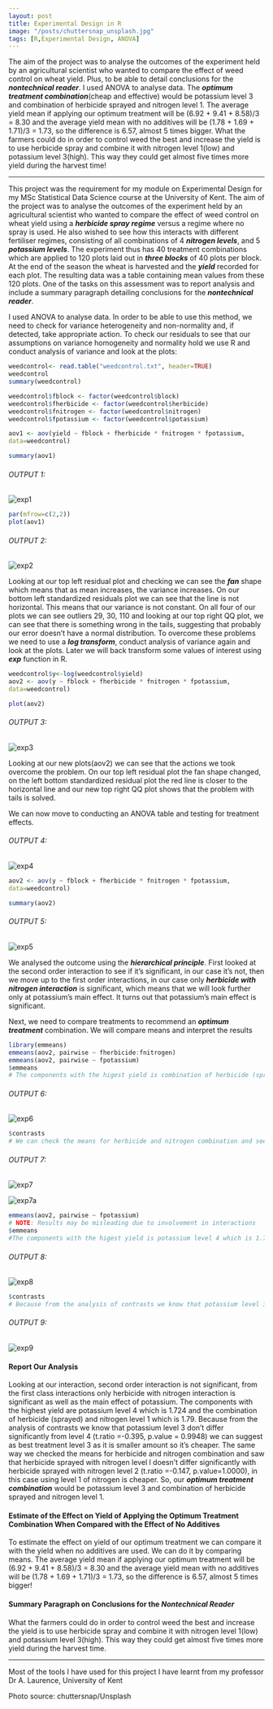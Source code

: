 ```yaml
---
layout: post
title: Experimental Design in R
image: "/posts/chuttersnap_unsplash.jpg"
tags: [R,Experimental Design, ANOVA]
---
```


The aim of the project was to analyse the outcomes of the experiment held by an agricultural scientist who wanted to compare the effect of weed control on wheat yield. Plus, to be able to detail conclusions for the ***nontechnical reader***. I used ANOVA to analyse data. The ***optimum treatment combination***(cheap and effective) would be potassium level 3 and combination of herbicide sprayed and nitrogen level 1. The average yield mean if applying our optimum treatment will be (6.92 + 9.41 + 8.58)/3 = 8.30 and the average yield mean with no additives will be (1.78 + 1.69 + 1.71)/3 = 1.73, so the difference is 6.57, almost 5 times bigger. What the farmers could do in order to control weed the best and increase the yield is to use herbicide spray and combine it with nitrogen level 1(low) and potassium level 3(high). This way they could get almost five times more yield during the harvest time!

---
This project was the requirement for my module on Experimental Design for my MSc Statistical Data Science course at the University of Kent. The aim of the project was to analyse the outcomes of the experiment held by an agricultural scientist who wanted to compare the effect of weed control on wheat yield using a ***herbicide spray regime*** versus a regime where no spray is used. He also wished to see how this interacts with different fertiliser regimes, consisting of all combinations of 4 ***nitrogen levels***, and 5 ***potassium levels***. The experiment thus has 40 treatment combinations which are applied to 120 plots laid out in ***three blocks*** of 40 plots per block. At the end of the season the wheat is harvested and the ***yield*** recorded for each plot. The resulting data was a table containing mean values from these 120 plots. One of the tasks on this assessment was to report analysis and include a summary paragraph detailing conclusions for the ***nontechnical reader***. 

I used ANOVA to analyse data. In order to be able to use this method, we need to check for variance heterogeneity and non-normality and, if detected, take appropriate action. To check our residuals to see that our assumptions on variance homogeneity and normality hold we use R and conduct analysis of variance and look at the plots:

```r
weedcontrol<- read.table("weedcontrol.txt", header=TRUE)
weedcontrol
summary(weedcontrol)

weedcontrol$fblock <- factor(weedcontrol$block)
weedcontrol$fherbicide <- factor(weedcontrol$herbicide)
weedcontrol$fnitrogen <- factor(weedcontrol$nitrogen)
weedcontrol$fpotassium <- factor(weedcontrol$potassium)

aov1 <- aov(yield ~ fblock + fherbicide * fnitrogen * fpotassium,
data=weedcontrol)

summary(aov1)
```
###### OUTPUT 1:
![exp1](/img/posts/exp1.png "exp1")

```r
par(mfrow=c(2,2))
plot(aov1)
```
###### OUTPUT 2:
![exp2](/img/posts/exp2.png "exp2")

Looking at our top left residual plot and checking we can see the ***fan*** shape which means that as mean increases, the variance increases. On our
bottom left standardized residuals plot we can see that the line is not horizontal. This means that our variance is not constant. On all four of our plots we can see outliers 29, 30, 110 and looking at our top right QQ plot, we can see that there is something wrong in the tails, suggesting that probably our error doesn’t have a normal distribution.
To overcome these problems we need to use a ***log transform***, conduct analysis of variance again and look at the plots. Later we will back transform some values of interest using ***exp*** function in R.

```r
weedcontrol$y<-log(weedcontrol$yield)
aov2 <- aov(y ~ fblock + fherbicide * fnitrogen * fpotassium,
data=weedcontrol)

plot(aov2)
```

###### OUTPUT 3:
![exp3](/img/posts/exp3.png "exp3")

Looking at our new plots(aov2) we can see that the actions we took overcome the problem. On our top left residual plot the fan shape changed, on the left bottom standardized residual plot the red line is closer to the horizontal line and our new top right QQ plot shows that the problem with tails is solved.

We can now move to conducting an ANOVA table and testing for treatment effects.

###### OUTPUT 4:
![exp4](/img/posts/exp4.png "exp4")

```r
aov2 <- aov(y ~ fblock + fherbicide * fnitrogen * fpotassium,
data=weedcontrol)

summary(aov2)
```


###### OUTPUT 5:
![exp5](/img/posts/exp5.png "exp5")

We analysed the outcome using the ***hierarchical principle***. First looked at the second order interaction to see if it’s significant, in our case it’s not, then we move up
to the first order interactions, in our case only ***herbicide with nitrogen interaction*** is significant, which means that we will look further only at potassium’s main effect. It turns out that potassium’s main effect is significant.

Next, we need to compare treatments to recommend an ***optimum treatment*** combination. We will compare means and interpret the results

```r
library(emmeans)
emmeans(aov2, pairwise ~ fherbicide:fnitrogen)
emmeans(aov2, pairwise ~ fpotassium)
$emmeans
# The components with the higest yield is combination of herbicide (sprayed) and nitrogen level 1 which is 1.79
```

###### OUTPUT 6:
![exp6](/img/posts/exp6.png "exp6")

```r
$contrasts
# We can check the means for herbicide and nitrogen combination and see that herbicide sprayed with nitrogen level l doesn’t differ significantly with herbicide sprayed with nitrogen level 2 (t.ratio =-0.147, p.value=1.0000), in this case using level 1 of nitrogen is cheaper
```

###### OUTPUT 7:
![exp7](/img/posts/exp7.png "exp7")

![exp7a](/img/posts/exp7a.png "exp7a")

```r
emmeans(aov2, pairwise ~ fpotassium)
# NOTE: Results may be misleading due to involvement in interactions
$emmeans
#The components with the higest yield is potassium level 4 which is 1.724. 
```

###### OUTPUT 8:
![exp8](/img/posts/exp8.png "exp8")

```r
$contrasts
# Because from the analysis of contrasts we know that potassium level 3 doesn't differ significantly from level 4 (t.ratio =-0.395, p.value = 0.9948) we can suggest the best treatment level 3 as it is a smaller amount so it’s cheaper!
```
###### OUTPUT 9:
![exp9](/img/posts/exp9.png "exp9")


#### Report Our Analysis 

Looking at our interaction, second order interaction is not significant, from the first class interactions only herbicide with nitrogen interaction is significant as well as the main effect of potassium. The components with the highest yield are potassium level 4 which is 1.724 and the combination of herbicide (sprayed) and nitrogen level 1
which is 1.79. Because from the analysis of contrasts we know that potassium level 3 don’t differ significantly from level 4 (t.ratio =-0.395, p.value = 0.9948) we can suggest as best treatment level 3 as it is smaller amount so it’s cheaper. The same way we checked the means for herbicide and nitrogen combination and saw that herbicide sprayed with nitrogen level l doesn’t differ significantly with herbicide sprayed with nitrogen level 2 (t.ratio =-0.147, p.value=1.0000), in this case using level 1 of nitrogen is cheaper. So, our ***optimum treatment combination*** would be potassium level 3 and combination of herbicide sprayed and nitrogen level 1.

#### Estimate of the Effect on Yield of Applying the Optimum Treatment Combination When Compared with the Effect of No Additives

To estimate the effect on yield of our optimum treatment we can compare it with the yield when no additives are used. We can do it by comparing means. The average yield mean if applying our optimum treatment will be (6.92 + 9.41 + 8.58)/3 = 8.30 and the average yield mean with no additives will be (1.78 + 1.69 + 1.71)/3 = 1.73, so the difference is 6.57, almost 5 times bigger!

#### Summary Paragraph on Conclusions for the ***Nontechnical Reader***

What the farmers could do in order to control weed the best and increase the yield is to use herbicide spray and combine it with nitrogen level 1(low) and potassium level 3(high). This way they could get almost five times more yield during the harvest time.


---

Most of the tools I have used for this project I have learnt from my professor Dr A. Laurence, University of Kent

Photo source: chuttersnap/Unsplash

